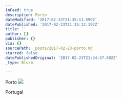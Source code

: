 ```yaml
---
inFeed: true
description: Porto
dateModified: '2017-02-23T21:35:11.590Z'
datePublished: '2017-02-23T21:35:12.192Z'
title: ''
author: []
publisher: {}
via: {}
sourcePath: _posts/2017-02-23-porto.md
starred: false
datePublishedOriginal: '2017-02-23T21:34:37.802Z'
_type: Blurb

---
```

Porto
![](https://the-grid-user-content.s3-us-west-2.amazonaws.com/92c13d91-247e-4d8a-b6c3-de913fb9b668.jpg)

Portugal